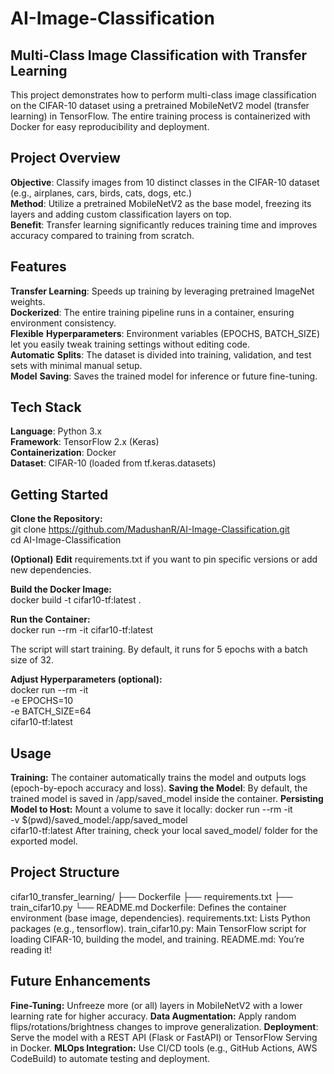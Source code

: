 # AI-Image-Classification

## Multi-Class Image Classification with Transfer Learning
This project demonstrates how to perform multi-class image classification on the CIFAR-10 dataset using a pretrained MobileNetV2 model (transfer learning) in TensorFlow. The entire training process is containerized with Docker for easy reproducibility and deployment.

## Project Overview
**Objective**: Classify images from 10 distinct classes in the CIFAR-10 dataset (e.g., airplanes, cars, birds, cats, dogs, etc.) <br/>
**Method**: Utilize a pretrained MobileNetV2 as the base model, freezing its layers and adding custom classification layers on top. <br/>
**Benefit**: Transfer learning significantly reduces training time and improves accuracy compared to training from scratch. <br/>

## Features
**Transfer Learning**: Speeds up training by leveraging pretrained ImageNet weights. <br/> 
**Dockerized**: The entire training pipeline runs in a container, ensuring environment consistency. <br/>
**Flexible** **Hyperparameters**: Environment variables (EPOCHS, BATCH_SIZE) let you easily tweak training settings without editing code. <br/>
**Automatic** **Splits**: The dataset is divided into training, validation, and test sets with minimal manual setup. <br/>
**Model** **Saving**: Saves the trained model for inference or future fine-tuning. <br/>

## Tech Stack
**Language**: Python 3.x <br/>
**Framework**: TensorFlow 2.x (Keras) <br/>
**Containerization**: Docker <br/>
**Dataset**: CIFAR-10 (loaded from tf.keras.datasets) <br/>

## Getting Started
**Clone the Repository:** <br/>
git clone https://github.com/MadushanR/AI-Image-Classification.git <br/>
cd AI-Image-Classification

**(Optional)** **Edit** requirements.txt if you want to pin specific versions or add new dependencies.

**Build the Docker Image:** <br/>
docker build -t cifar10-tf:latest .

**Run the Container:** <br/>
docker run --rm -it cifar10-tf:latest <br/>

The script will start training. By default, it runs for 5 epochs with a batch size of 32. 

**Adjust Hyperparameters (optional):** <br/>
docker run --rm -it \
    -e EPOCHS=10 \
    -e BATCH_SIZE=64 \
    cifar10-tf:latest
    
## Usage
**Training:** The container automatically trains the model and outputs logs (epoch-by-epoch accuracy and loss).
**Saving the Model**: By default, the trained model is saved in /app/saved_model inside the container.
**Persisting Model to Host:** Mount a volume to save it locally:
docker run --rm -it \
    -v $(pwd)/saved_model:/app/saved_model \
    cifar10-tf:latest
After training, check your local saved_model/ folder for the exported model.

## Project Structure
cifar10_transfer_learning/
├── Dockerfile
├── requirements.txt
├── train_cifar10.py
└── README.md
Dockerfile: Defines the container environment (base image, dependencies).
requirements.txt: Lists Python packages (e.g., tensorflow).
train_cifar10.py: Main TensorFlow script for loading CIFAR-10, building the model, and training.
README.md: You’re reading it!

## Future Enhancements
**Fine-Tuning:** Unfreeze more (or all) layers in MobileNetV2 with a lower learning rate for higher accuracy.
**Data Augmentation:** Apply random flips/rotations/brightness changes to improve generalization.
**Deployment**: Serve the model with a REST API (Flask or FastAPI) or TensorFlow Serving in Docker.
**MLOps Integration:** Use CI/CD tools (e.g., GitHub Actions, AWS CodeBuild) to automate testing and deployment.
